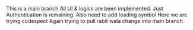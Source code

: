 This is a main branch
All UI & logics are been implemented.
Just Authentication is remaining.
Also need to add loading symbol
Here we are trying codespect
Again trying to pull rabit wala change into main branch
